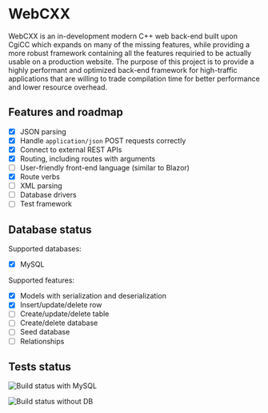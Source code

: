 # WebCXX
WebCXX is an in-development modern C++ web back-end built upon CgiCC which expands on many of the missing features, while providing a more robust framework containing all the features requiried to be actually usable on a production website.
The purpose of this project is to provide a highly performant and optimized back-end framework for high-traffic applications that are willing to trade compilation time for better performance and lower resource overhead.

## Features and roadmap
- [x] JSON parsing
- [x] Handle `application/json` POST requests correctly
- [x] Connect to external REST APIs
- [x] Routing, including routes with arguments
- [ ] User-friendly front-end language (similar to Blazor)
- [x] Route verbs
- [ ] XML parsing
- [ ] Database drivers
- [ ] Test framework

## Database status
Supported databases:
- [x] MySQL

Supported features:
- [x] Models with serialization and deserialization
- [x] Insert/update/delete row
- [ ] Create/update/delete table
- [ ] Create/delete database
- [ ] Seed database
- [ ] Relationships

## Tests status
![Build status with MySQL](https://github.com/devcore96/webcxx/actions/workflows/build-mysql.yml/badge.svg)

![Build status without DB](https://github.com/devcore96/webcxx/actions/workflows/build-no-db.yml/badge.svg)
